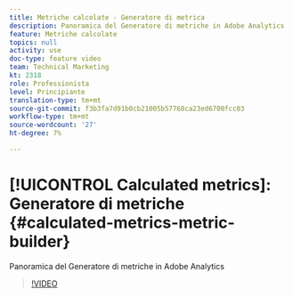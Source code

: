 ```yaml
---
title: Metriche calcolate - Generatore di metrica
description: Panoramica del Generatore di metriche in Adobe Analytics
feature: Metriche calcolate
topics: null
activity: use
doc-type: feature video
team: Technical Marketing
kt: 2318
role: Professionista
level: Principiante
translation-type: tm+mt
source-git-commit: f3b3fa7d91b0cb21005b57768ca23ed6700fcc03
workflow-type: tm+mt
source-wordcount: '27'
ht-degree: 7%

---
```



# [!UICONTROL Calculated metrics]: Generatore di metriche  {#calculated-metrics-metric-builder}

Panoramica del Generatore di metriche in Adobe Analytics

>[!VIDEO](https://video.tv.adobe.com/v/25411/?quality=12)
